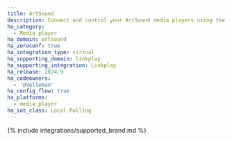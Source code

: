 ```yaml
---
title: ArtSound
description: Connect and control your ArtSound media players using the LinkPlay integration
ha_category:
  - Media player
ha_domain: artsound
ha_zeroconf: true
ha_integration_type: virtual
ha_supporting_domain: linkplay
ha_supporting_integration: Linkplay
ha_release: 2024.9
ha_codeowners:
  - '@Velleman'
ha_config_flow: true
ha_platforms:
  - media_player
ha_iot_class: Local Polling
---
```


{% include integrations/supported_brand.md %}
